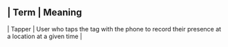| Term | Meaning
--------------------
| Tapper | User who taps the tag with the phone to record their presence at a location at a given time
| 
<!--stackedit_data:
eyJoaXN0b3J5IjpbLTgzNjQwNjk4Ml19
-->